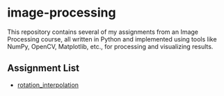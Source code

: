 # image-processing
This repository contains several of my assignments from an Image Processing course, all written in Python and implemented using tools like NumPy, OpenCV, Matplotlib, etc., for processing and visualizing results.

## Assignment List

- [rotation_interpolation](./rotation_interpolation/)
